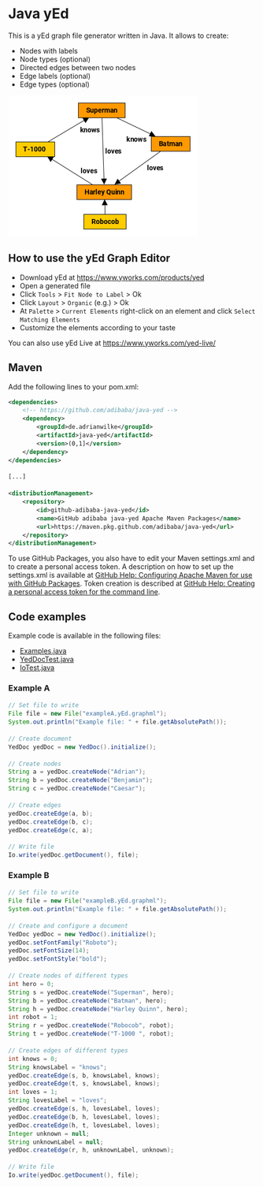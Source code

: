# Java yEd

This is a yEd graph file generator written in Java.
It allows to create:

- Nodes with labels
- Node types (optional)
- Directed edges between two nodes
- Edge labels (optional)
- Edge types (optional)

![jEd example](doc/example.png)


## How to use the yEd Graph Editor

- Download yEd at https://www.yworks.com/products/yed
- Open a generated file
- Click `Tools` > `Fit Node to Label` > Ok
- Click `Layout` > `Organic` (e.g.) > Ok
- At `Palette` > `Current Elements` right-click on an element and click `Select Matching Elements`
- Customize the elements according to your taste

You can also use yEd Live at https://www.yworks.com/yed-live/


## Maven

Add the following lines to your pom.xml:

```xml
<dependencies>
	<!-- https://github.com/adibaba/java-yed -->
	<dependency>
		<groupId>de.adrianwilke</groupId>
		<artifactId>java-yed</artifactId>
		<version>(0,1]</version>
	</dependency>
</dependencies>

[...]

<distributionManagement>
	<repository>
		<id>github-adibaba-java-yed</id>
		<name>GitHub adibaba java-yed Apache Maven Packages</name>
		<url>https://maven.pkg.github.com/adibaba/java-yed</url>
	</repository>
</distributionManagement>
```

To use GitHub Packages, you also have to edit your Maven settings.xml and to create a personal access token.
A description on how to set up the settings.xml is available at [GitHub Help: Configuring Apache Maven for use with GitHub Packages](https://help.github.com/en/packages/using-github-packages-with-your-projects-ecosystem/configuring-apache-maven-for-use-with-github-packages#authenticating-to-github-packages).
Token creation is described at [GitHub Help: Creating a personal access token for the command line](https://help.github.com/en/github/authenticating-to-github/creating-a-personal-access-token-for-the-command-line).


## Code examples

Example code is available in the following files: 

- [Examples.java](src/main/java/de/adrianwilke/javayed/Examples.java)
- [YedDocTest.java](src/test/java/de/adrianwilke/javayed/YedDocTest.java)
- [IoTest.java](src/test/java/de/adrianwilke/javayed/IoTest.java)


### Example A

```java
// Set file to write
File file = new File("exampleA.yEd.graphml");
System.out.println("Example file: " + file.getAbsolutePath());

// Create document
YedDoc yedDoc = new YedDoc().initialize();

// Create nodes
String a = yedDoc.createNode("Adrian");
String b = yedDoc.createNode("Benjamin");
String c = yedDoc.createNode("Caesar");

// Create edges
yedDoc.createEdge(a, b);
yedDoc.createEdge(b, c);
yedDoc.createEdge(c, a);

// Write file
Io.write(yedDoc.getDocument(), file);
```


### Example B

```java
// Set file to write
File file = new File("exampleB.yEd.graphml");
System.out.println("Example file: " + file.getAbsolutePath());

// Create and configure a document
YedDoc yedDoc = new YedDoc().initialize();
yedDoc.setFontFamily("Roboto");
yedDoc.setFontSize(14);
yedDoc.setFontStyle("bold");

// Create nodes of different types
int hero = 0;
String s = yedDoc.createNode("Superman", hero);
String b = yedDoc.createNode("Batman", hero);
String h = yedDoc.createNode("Harley Quinn", hero);
int robot = 1;
String r = yedDoc.createNode("Robocob", robot);
String t = yedDoc.createNode("T-1000 ", robot);

// Create edges of different types
int knows = 0;
String knowsLabel = "knows";
yedDoc.createEdge(s, b, knowsLabel, knows);
yedDoc.createEdge(t, s, knowsLabel, knows);
int loves = 1;
String lovesLabel = "loves";
yedDoc.createEdge(s, h, lovesLabel, loves);
yedDoc.createEdge(b, h, lovesLabel, loves);
yedDoc.createEdge(h, t, lovesLabel, loves);
Integer unknown = null;
String unknownLabel = null;
yedDoc.createEdge(r, h, unknownLabel, unknown);

// Write file
Io.write(yedDoc.getDocument(), file);
```
